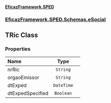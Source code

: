 #### [EficazFramework.SPED](EficazFrameworkSPED.md 'EficazFramework SPED')
### [EficazFramework.SPED.Schemas.eSocial](EficazFramework.SPED.Schemas.eSocial.md 'EficazFramework.SPED.Schemas.eSocial')

## TRic Class
### Properties

| Name | Type | |
| :--- | :---: | :--- |
| nrRic | `String` |  |
| orgaoEmissor | `String` |  |
| dtExped | `DateTime` |  |
| dtExpedSpecified | `Boolean` |  |
